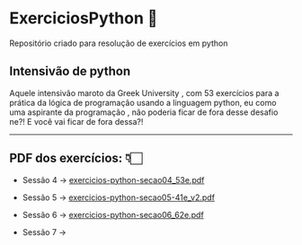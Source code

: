 # ExerciciosPython 🐍
Repositório criado para resolução de exercícios em python 

<h2> Intensivão de python </h2>
<p> Aquele intensivão maroto da Greek University , com 53 exercícios
para a prática da lógica de programação usando a linguagem python,
eu como uma aspirante da programação , não poderia ficar de fora desse desafio ne?!
E você vai ficar de fora dessa?!

<hr>

<h2> PDF dos exercícios: 👇🏻 </h2>

- Sessão 4 -> [exercicios-python-secao04_53e.pdf](https://github.com/Julianadev/ExerciciosPython/files/11130793/exercicios-python-secao04_53e.pdf)

- Sessão 5 -> [exercicios-python-secao05-41e_v2.pdf](https://github.com/Julianadev/ExerciciosPython/files/11130794/exercicios-python-secao05-41e_v2.pdf)

- Sessão 6 -> [exercicios-python-secao06_62e.pdf](https://github.com/Julianadev/ExerciciosPython/files/11196647/exercicios-python-secao06_62e.pdf)

- Sessão 7 -> 

